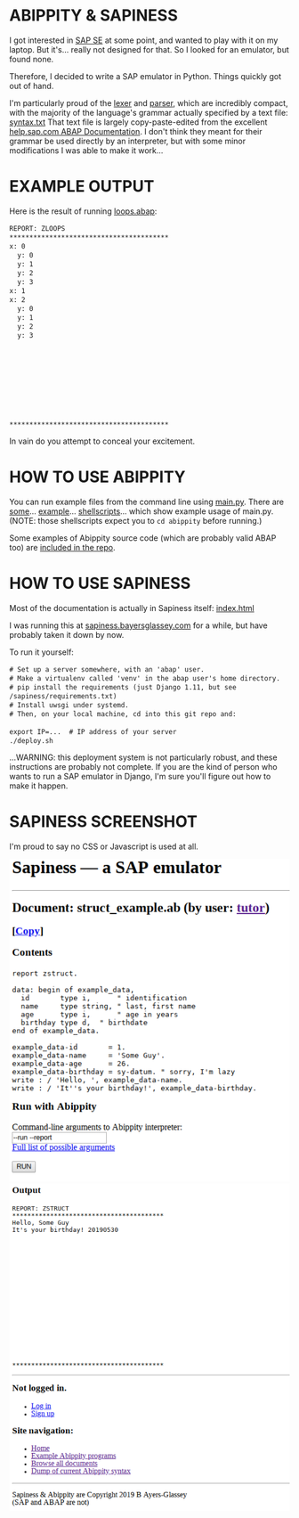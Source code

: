 
# ABIPPITY & SAPINESS

I got interested in [SAP SE](https://en.wikipedia.org/wiki/SAP_SE)
at some point, and wanted to play with it on my laptop.
But it's... really not designed for that.
So I looked for an emulator, but found none.

Therefore, I decided to write a SAP emulator in Python.
Things quickly got out of hand.

I'm particularly proud of the [lexer](/abippity/abippity/lex.py)
and [parser](/abippity/abippity/parse.py), which are incredibly compact,
with the majority of the language's grammar actually specified by a text file:
[syntax.txt](/abippity/abippity/syntax.txt)
That text file is largely copy-paste-edited from the excellent
[help.sap.com ABAP Documentation](https://help.sap.com/doc/abapdocu_750_index_htm/7.50/en-US/abenabap.htm).
I don't think they meant for their grammar be used directly by an interpreter,
but with some minor modifications I was able to make it work...


# EXAMPLE OUTPUT

Here is the result of running [loops.abap](/abippity/examples/loops.abap):

    REPORT: ZLOOPS
    ****************************************
    x: 0                                    
      y: 0                                  
      y: 1                                  
      y: 2                                  
      y: 3                                  
    x: 1                                    
    x: 2                                    
      y: 0                                  
      y: 1                                  
      y: 2                                  
      y: 3                                  
                                            
                                            
                                            
                                            
                                            
                                            
                                            
                                            
                                            
    ****************************************

In vain do you attempt to conceal your excitement.


# HOW TO USE ABIPPITY

You can run example files from the command line using [main.py](/abippity/abippity/main.py).
There are [some](/abippity/run.sh)... [example](/abippity/parse.sh)... [shellscripts](/abippity/print_keywords.sh)...
which show example usage of main.py.
(NOTE: those shellscripts expect you to `cd abippity` before running.)

Some examples of Abippity source code (which are probably valid ABAP too)
are [included in the repo](/abippity/examples/).


# HOW TO USE SAPINESS

Most of the documentation is actually in Sapiness itself:
[index.html](/sapiness/site_templates/index.html)

I was running this at [sapiness.bayersglassey.com](http://sapiness.bayersglassey.com)
for a while, but have probably taken it down by now.


To run it yourself:

    # Set up a server somewhere, with an 'abap' user.
    # Make a virtualenv called 'venv' in the abap user's home directory.
    # pip install the requirements (just Django 1.11, but see /sapiness/requirements.txt)
    # Install uwsgi under systemd.
    # Then, on your local machine, cd into this git repo and:

    export IP=...  # IP address of your server
    ./deploy.sh

...WARNING: this deployment system is not particularly robust, and these
instructions are probably not complete.
If you are the kind of person who wants to run a SAP emulator in Django,
I'm sure you'll figure out how to make it happen.


# SAPINESS SCREENSHOT

I'm proud to say no CSS or Javascript is used at all.

![](/screenshots/document.png)
![](/screenshots/output.png)

